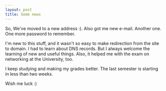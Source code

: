 ```yaml
---
layout: post
title: Some news
---
```


So, We've moved to a new address :). Also got me new e-mail. Another one. One more password to remember. 

I'm new to this stuff, and it wasn't so easy to make redirection from the site to domain. I had to learn about DNS records. But I always welcome the learning of new and useful things. Also, it helped me with the exam on networking at the University, too. 

I keep studying and making my grades better. The last semester is starting in less than two weeks.

Wish me luck :) 
